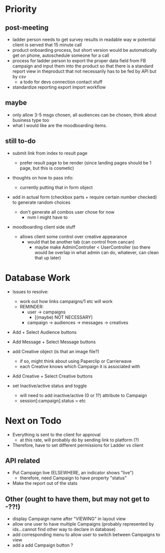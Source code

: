# Priority
## post-meeting
- ladder person needs to get survey results in readable way w potential client is served that 15 minute call 
- product onboarding process, but short version would be automatically get on phone, autoschedule someone for a call
- process for ladder person to export the proper data field from FB campaign and input them into the product so that there is a standard report view in theproduct that not necessarily has to be fed by API but by csv
  - a todo for devs connection contact stuff
- standardize reporting export import workflow

## maybe
- only allow 3-5 msgs chosen, all audiences can be chosen, think about business type too
- what I would like are the moodboarding items.

## still to-do
- submit link from index to result page
  - prefer result page to be render (since landing pages should be 1 page, but this is cosmetic)
- thoughts on how to pass info:
  - currently putting that in form object
- add in actual form (checkbox parts + require certain number checked) to generate random choices
  - don't generate all combos user chose for now
    - nvm I might have to

- moodboarding client side stuff
  - allows client some control over creative appearance
    - would that be another tab (can control from cancan)
      - maybe make AdminController < UserController (so there would be overlap in what admin can do, whatever, can clean that up later)

# Database Work

- Issues to resolve: 
  - work out how links campaigns/1 etc will work
  - REMINDER:
    - user -> campaigns
      - [(maybe) NOT NECESSARY]
    - campaign -> audiences
               -> messages
               -> creatives

- Add + Select Audience buttons

- Add Message + Select Message buttons

- add Creative object (is that an image file?)
  - if so, might think about using Paperclip or Carrierwave
  - each Creative knows which Campaign it is associated with
- Add Creative + Select Creative buttons

- set Inactive/active status and toggle
  - will need to add inactive/active (0 or 1?) attribute to Campaign
  - session[:campaign].status = etc

# Next on Todo

- Everything is sent to the client for approval
  - at this rate, will probably do by sending link to platform (?)
- Therefore, have to set different permissions for Ladder vs client

## API related

- Put Campaign live (ELSEWHERE, an indicator shows "live")
  - therefore, need Campaign to have property "status"
- Make the report out of the stats

## Other (ought to have them, but may not get to -??!)

- display Campaign name after "VIEWING" in layout view
- allow one user to have multiple Campaigns (probably represented by ids...cannot find other way to declare in database)
- add corresponding menu to allow user to switch between Campaigns to view
- add a add Campaign button ?
